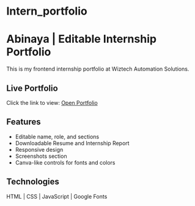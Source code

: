 # Intern_portfolio
# Abinaya | Editable Internship Portfolio

This is my frontend internship portfolio at Wiztech Automation Solutions.

## Live Portfolio
Click the link to view: [Open Portfolio]()

## Features
- Editable name, role, and sections
- Downloadable Resume and Internship Report
- Responsive design
- Screenshots section
- Canva-like controls for fonts and colors

## Technologies
HTML | CSS | JavaScript | Google Fonts
